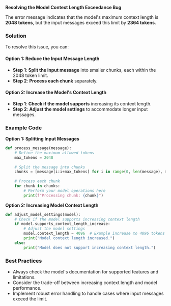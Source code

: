**Resolving the Model Context Length Exceedance Bug**

The error message indicates that the model's maximum context length is **2048 tokens**, but the input messages exceed this limit by **2364 tokens**.

### **Solution**

To resolve this issue, you can:

#### **Option 1: Reduce the Input Message Length**

- **Step 1**: **Split the input message** into smaller chunks, each within the 2048 token limit.
- **Step 2**: **Process each chunk** separately.

#### **Option 2: Increase the Model's Context Length**

- **Step 1**: **Check if the model supports** increasing its context length.
- **Step 2**: **Adjust the model settings** to accommodate longer input messages.

### **Example Code**

**Option 1: Splitting Input Messages**

```python
def process_message(message):
    # Define the maximum allowed tokens
    max_tokens = 2048
    
    # Split the message into chunks
    chunks = [message[i:i+max_tokens] for i in range(0, len(message), max_tokens)]
    
    # Process each chunk
    for chunk in chunks:
        # Perform your model operations here
        print(f"Processing chunk: {chunk}")
```

**Option 2: Increasing Model Context Length**

```python
def adjust_model_settings(model):
    # Check if the model supports increasing context length
    if model.supports_context_length_increase:
        # Adjust the model settings
        model.context_length = 4096  # Example increase to 4096 tokens
        print("Model context length increased.")
    else:
        print("Model does not support increasing context length.")
```

### **Best Practices**

- Always check the model's documentation for supported features and limitations.
- Consider the trade-off between increasing context length and model performance.
- Implement robust error handling to handle cases where input messages exceed the limit.